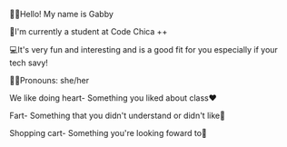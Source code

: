 🖐🏻Hello! My name is Gabby

💼I'm currently a student at Code Chica ++ 

💻It's very fun and interesting and is a good fit for you especially if your tech savy! 

👧🏻Pronouns: she/her

 We like doing heart- Something you liked about class❤
 
 Fart- Something that you didn't understand or didn't like💨
 
 Shopping cart- Something you're looking foward to🛒
